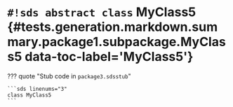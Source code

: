 # `#!sds abstract class` MyClass5 {#tests.generation.markdown.summary.package1.subpackage.MyClass5 data-toc-label='MyClass5'}

??? quote "Stub code in `package3.sdsstub`"

    ```sds linenums="3"
    class MyClass5
    ```

